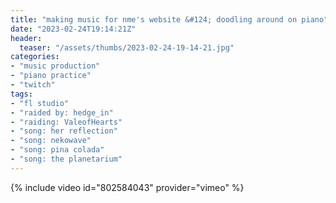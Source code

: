 ```yaml
---
title: "making music for nme's website &#124; doodling around on piano"
date: "2023-02-24T19:14:21Z"
header:
  teaser: "/assets/thumbs/2023-02-24-19-14-21.jpg"
categories:
- "music production"
- "piano practice"
- "twitch"
tags:
- "fl studio"
- "raided by: hedge_in"
- "raiding: ValeofHearts"
- "song: her reflection"
- "song: nekowave"
- "song: pina colada"
- "song: the planetarium"
---
```

{% include video id="802584043" provider="vimeo" %}
